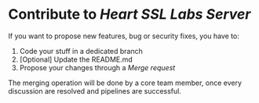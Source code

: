 # Contribute to _Heart SSL Labs Server_

If you want to propose new features, bug or security fixes, you have to:
1. Code your stuff in a dedicated branch
2. [Optional] Update the README.md
3. Propose your changes through a _Merge request_

The merging operation will be done by a core team member, once every discussion are resolved and pipelines are successful.
